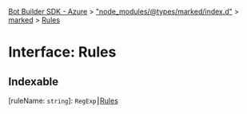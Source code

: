 [Bot Builder SDK - Azure](../README.md) > ["node_modules/@types/marked/index.d"](../modules/_node_modules__types_marked_index_d_.md) > [marked](../modules/_node_modules__types_marked_index_d_.marked.md) > [Rules](../interfaces/_node_modules__types_marked_index_d_.marked.rules.md)



# Interface: Rules

## Indexable

\[ruleName: `string`\]:&nbsp;`RegExp`⎮[Rules](_node_modules__types_marked_index_d_.marked.rules.md)

